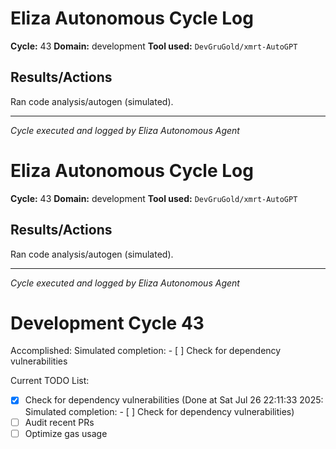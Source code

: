 # Eliza Autonomous Cycle Log

**Cycle:** 43
**Domain:** development
**Tool used:** `DevGruGold/xmrt-AutoGPT`

## Results/Actions
Ran code analysis/autogen (simulated).

---
*Cycle executed and logged by Eliza Autonomous Agent*

# Eliza Autonomous Cycle Log

**Cycle:** 43
**Domain:** development
**Tool used:** `DevGruGold/xmrt-AutoGPT`

## Results/Actions
Ran code analysis/autogen (simulated).

---
*Cycle executed and logged by Eliza Autonomous Agent*

# Development Cycle 43

Accomplished: Simulated completion: - [ ] Check for dependency vulnerabilities

Current TODO List:

- [x] Check for dependency vulnerabilities  (Done at Sat Jul 26 22:11:33 2025: Simulated completion: - [ ] Check for dependency vulnerabilities)
- [ ] Audit recent PRs
- [ ] Optimize gas usage
